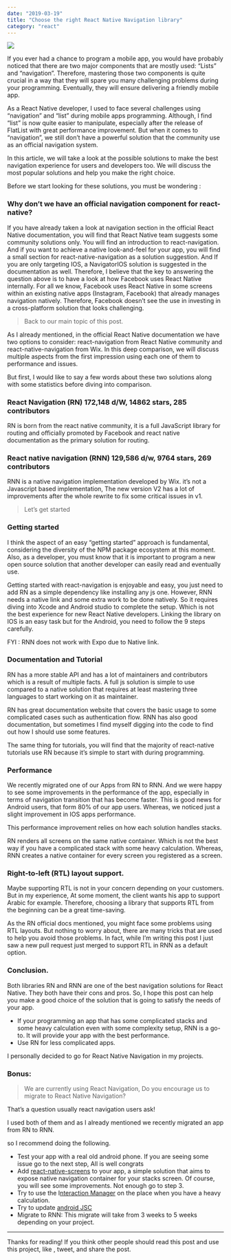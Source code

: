 ```yaml
---
date: "2019-03-19"
title: "Choose the right React Native Navigation library"
category: "react"
---
```




![](https://cdn-images-1.medium.com/max/2600/0*qC8nG1sI8ZP-Dwgr)

If you ever had a chance to program a mobile app, you would have probably noticed that there are two major components that are mostly used: “Lists” and “navigation”. Therefore, mastering those two components is quite crucial in a way that they will spare you many challenging problems during your programming. Eventually, they will ensure delivering a friendly mobile app.

As a React Native developer, I used to face several challenges using “navigation” and “list” during mobile apps programming. Although, I find “list” is now quite easier to manipulate, especially after the release of FlatList with great performance improvement. But when it comes to “navigation”, we still don’t have a powerful solution that the community use as an official navigation system.

In this article, we will take a look at the possible solutions to make the best navigation experience for users and developers too. We will discuss the most popular solutions and help you make the right choice.

Before we start looking for these solutions, you must be wondering :

### Why don’t we have an official navigation component for react-native?

If you have already taken a look at navigation section in the official React Native documentation, you will find that React Native team suggests some community solutions only. You will find an introduction to react-navigation. And if you want to achieve a native look-and-feel for your app, you will find a small section for react-native-navigation as a solution suggestion. And If you are only targeting IOS, a NavigatorIOS solution is suggested in the documentation as well. Therefore, I believe that the key to answering the question above is to have a look at how Facebook uses React Native internally. For all we know, Facebook uses React Native in some screens within an existing native apps (Instagram, Facebook) that already manages navigation natively. Therefore, Facebook doesn’t see the use in investing in a cross-platform solution that looks challenging.

> Back to our main topic of this post.

As I already mentioned, in the official React Native documentation we have two options to consider: react-navigation from React Native community and react-native-navigation from Wix. In this deep comparison, we will discuss multiple aspects from the first impression using each one of them to performance and issues.

But first, I would like to say a few words about these two solutions along with some statistics before diving into comparison.

### React Navigation (RN) 172,148 d/W, 14862 stars, 285 contributors

RN is born from the react native community, it is a full JavaScript library for routing and officially promoted by Facebook and react native documentation as the primary solution for routing.

### React native navigation (RNN) 129,586 d/w, 9764 stars, 269 contributors

RNN is a native navigation implementation developed by Wix. it’s not a Javascript based implementation, The new version V2 has a lot of improvements after the whole rewrite to fix some critical issues in v1.

> Let’s get started

### Getting started

I think the aspect of an easy “getting started” approach is fundamental, considering the diversity of the NPM package ecosystem at this moment. Also, as a developer, you must know that it is important to program a new open source solution that another developer can easily read and eventually use.

Getting started with react-navigation is enjoyable and easy, you just need to add RN as a simple dependency like installing any js one. However, RNN needs a native link and some extra work to be done natively. So it requires diving into Xcode and Android studio to complete the setup. Which is not the best experience for new React Native developers. Linking the library on IOS is an easy task but for the Android, you need to follow the 9 steps carefully.

FYI : RNN does not work with Expo due to Native link.

### Documentation and Tutorial

RN has a more stable API and has a lot of maintainers and contributors which is a result of multiple facts. A full js solution is simple to use compared to a native solution that requires at least mastering three languages to start working on it as maintainer.

RN has great documentation website that covers the basic usage to some complicated cases such as authentication flow. RNN has also good documentation, but sometimes I find myself digging into the code to find out how I should use some features.

The same thing for tutorials, you will find that the majority of react-native tutorials use RN because it’s simple to start with during programming.

### Performance

We recently migrated one of our Apps from RN to RNN. And we were happy to see some improvements in the performance of the app, especially in terms of navigation transition that has become faster. This is good news for Android users, that form 80% of our app users. Whereas, we noticed just a slight improvement in IOS apps performance.

This performance improvement relies on how each solution handles stacks.

RN renders all screens on the same native container. Which is not the best way if you have a complicated stack with some heavy calculation. Whereas, RNN creates a native container for every screen you registered as a screen.

### Right-to-left (RTL) layout support.

Maybe supporting RTL is not in your concern depending on your customers. But in my experience, At some moment, the client wants his app to support Arabic for example. Therefore, choosing a library that supports RTL from the beginning can be a great time-saving.

As the RN official docs mentioned, you might face some problems using RTL layouts. But nothing to worry about, there are many tricks that are used to help you avoid those problems. In fact, while I’m writing this post I just saw a new pull request just merged to support RTL in RNN as a default option.

### Conclusion.

Both libraries RN and RNN are one of the best navigation solutions for React Native. They both have their cons and pros. So, I hope this post can help you make a good choice of the solution that is going to satisfy the needs of your app.

-   If your programming an app that has some complicated stacks and some heavy calculation even with some complexity setup, RNN is a go-to. It will provide your app with the best performance.
-   Use RN for less complicated apps.

I personally decided to go for React Native Navigation in my projects.



### Bonus:

> We are currently using React Navigation, Do you encourage us to migrate to React Native Navigation?

That’s a question usually react navigation users ask!

I used both of them and as I already mentioned we recently migrated an app from RN to RNN.

so I recommend doing the following.

-   Test your app with a real old android phone. If you are seeing some issue go to the next step, All is well congrats
-   Add [react-native-screens](https://github.com/kmagiera/react-native-screens) to your app, a simple solution that aims to expose native navigation container for your stacks screen. Of course, you will see some improvements. Not enough go to step 3.
-   Try to use the I[nteraction Manager](https://facebook.github.io/react-native/docs/interactionmanager) on the place when you have a heavy calculation.
-   Try to update [android JSC](https://github.com/react-native-community/jsc-android-buildscripts)
-   Migrate to RNN: This migrate will take from 3 weeks to 5 weeks depending on your project.

----------

Thanks for reading! If you think other people should read this post and use this project, like , tweet, and share the post.
